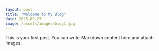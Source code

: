 ```yaml
---
layout: post
title: "Welcome to My Blog"
date: 2025-09-27
image: /assets/images/blog1.jpg
---
```


This is your first post. You can write Markdown content here and attach images.

